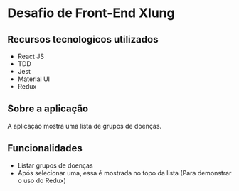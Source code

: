 # Desafio de Front-End Xlung

## Recursos tecnologicos utilizados

- React JS
- TDD
- Jest
- Material UI
- Redux

## Sobre a aplicação

A aplicação mostra uma lista de grupos de doenças.

## Funcionalidades

- Listar grupos de doenças 
- Após selecionar uma, essa é mostrada no topo da lista (Para demonstrar o uso do Redux)
